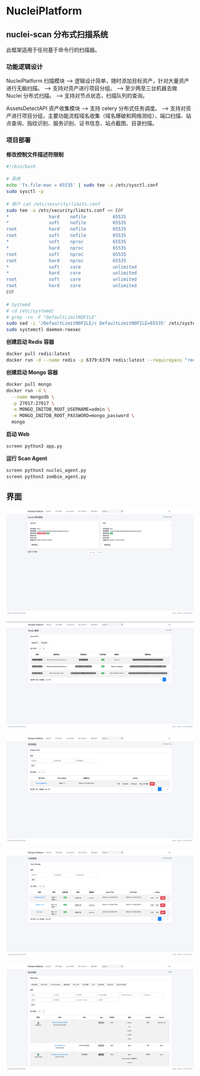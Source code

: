 # NucleiPlatform

## nuclei-scan 分布式扫描系统

此框架适用于任何基于命令行的扫描器。

### 功能逻辑设计

NucleiPlatform 扫描模块
—> 逻辑设计简单，随时添加目标资产，针对大量资产进行无脑扫描。
—> 支持对资产进行项目分组。
—> 至少两至三台机器去做 Nuclei 分布式扫描。
—> 支持对节点状态，扫描队列的查询。

AssetsDetectAPI 资产收集模块
—> 支持 celery 分布式任务调度。
—> 支持对资产进行项目分组，主要功能流程域名收集（域名爆破和网络测绘）、端口扫描、站点查询、指纹识别、服务识别、证书信息、站点截图、目录扫描。

### 项目部署

__修改控制文件描述符限制__
```bash
#!/bin/bash

# 系统
echo 'fs.file-max = 65535' | sudo tee -a /etc/sysctl.conf
sudo sysctl -p

# 用户 cat /etc/security/limits.conf
sudo tee -a /etc/security/limits.conf << EOF
*               hard    nofile          65535
*               soft    nofile          65535
root            hard    nofile          65535
root            soft    nofile          65535
*               soft    nproc           65535
*               hard    nproc           65535
root            soft    nproc           65535
root            hard    nproc           65535
*               soft    core            unlimited
*               hard    core            unlimited
root            soft    core            unlimited
root            hard    core            unlimited
EOF

# Systemd  
# cd /etc/systemd/
# grep -rn -F "DefaultLimitNOFILE"
sudo sed -i '/DefaultLimitNOFILE/c DefaultLimitNOFILE=65535' /etc/systemd/*.conf
sudo systemctl daemon-reexec
```

__创建启动 Redis 容器__
```bash
docker pull redis:latest
docker run -d --name redis -p 6379:6379 redis:latest --requirepass "redis_password"
```

__创建启动 Mongo 容器__
```bash
docker pull mongo
docker run -d \
  --name mongodb \
  -p 27017:27017 \
  -e MONGO_INITDB_ROOT_USERNAME=admin \
  -e MONGO_INITDB_ROOT_PASSWORD=mongo_password \
  mongo
```

__启动 Web__
```bash
screen python3 app.py
```

__运行 Scan Agent__
```bash
screen python3 nuclei_agent.py
screen python3 zombie_agent.py
```

## 界面

![img.png](images/img.png)

![img.png](images/img_3.png)

![img.png](images/img2.png)

![img.png](images/img_1.png)

![img.png](images/img_2.png)

